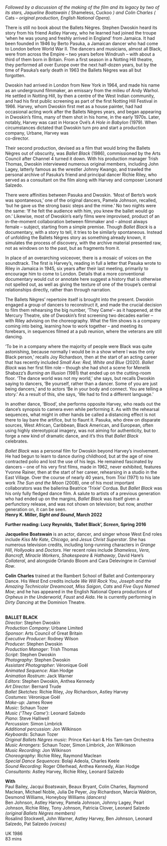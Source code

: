 

_Followed by a discussion of the making of the film and its legacy by two of its stars, Jaqueline Boatswain (_ Shameless, Cuckoo _) and Colin Charles (_ Cats _– original production, English National Opera)._

There is still no book about the Ballets Nègres. Stephen Dwoskin heard its story from his friend Astley Harvey, who he learned had joined the troupe ‘when he was young and freshly arrived in England’ from Jamaica. It had been founded in 1946 by Berto Pasuka, a Jamaican dancer who had come to London before World War II. The dancers and musicians, almost all Black, were from across the Empire – two years before Windrush – with about a third of them born in Britain. From a first season in a Notting Hill theatre, they performed all over Europe over the next half-dozen years, but by the time of Pasuka’s early death in 1963 the Ballets Nègres was all but forgotten.

Dwoskin had arrived in London from New York in 1964, and made his name as an underground filmmaker, an emissary from the milieu of Andy Warhol. He settled in Notting Hill, by then a centre of the West Indian community, and had his first public screening as part of the first Notting Hill Festival in 1966. Harvey, whom Dwoskin first met as a house painter, had had occasional acting work after the Ballets Nègres years, and began appearing in Dwoskin’s films, many of them shot in his home, in the early 1970s. Later, notably, Harvey was cast in Horace Ové’s _A Hole in Babylon_ (1979). When circumstances dictated that Dwoskin turn pro and start a production company, Urbane, Harvey was  
co-director.

Their second production, devised as a film that would bring the Ballets Nègres out of obscurity, was _Ballet Black_ (1986), commissioned by the Arts Council after Channel 4 turned it down. With his production manager Trish Thomas, Dwoskin interviewed numerous original members, including John Lagey, latterly famous as the wrestler Johnny Kwango, and trawled the personal archive of Pasuka’s friend and principal dancer Richie Riley, who served as a consultant on the film along with Harvey and composer Leonard Salzedo.

There were affinities between Pasuka and Dwoskin. ‘Most of Berto’s work was spontaneous,’ one of the original dancers, Pamela Johnson, recalled, ‘but he gave us the strong basic steps and the mime.’ No two nights were the same: ‘If he felt the audience with him, you knew the ballet would go on.’ Likewise, most of Dwoskin’s early films were improvised, product of an in-the-moment collaboration between filmmaker and – almost always female – subject, starting from a simple premise. Though _Ballet Black_ is a documentary, with a story to tell, it tries to be similarly spontaneous. Instead of unfolding the Ballets Nègres story as something already known, it simulates the process of discovery, with the archive material presented raw, not as windows on to the past, but as fragments from it.

In place of an overarching voiceover, there is a mosaic of voices on the soundtrack. The first is Harvey’s, reading in full a letter that Pasuka wrote to Riley in Jamaica in 1945, six years after their last meeting, primarily to encourage him to come to London. Details that a more conventional documentary would cut or annotate here suggest a history that is otherwise not spelled out, as well as giving the texture of one of the troupe’s central relationships directly, rather than through narration.

The Ballets Nègres’ repertoire itself is brought into the present. Dwoskin engaged a group of dancers to reconstruct it, and made the crucial decision to film them rehearsing the big number, ‘They Came’– as it happened, at the Mercury Theatre, site of Dwoskin’s first screening two decades earlier – with Riley advising on the choreography. What the film shows is a company coming into being, learning how to work together – and meeting its forebears, in sequences filmed at a pub reunion, where the veterans are still dancing.

‘To be in a company where the majority of people were Black was quite astonishing, because normally I would be in a show where I was the only Black person,’ recalls Joy Richardson, then at the start of an acting career that has recently included _Small Axe: Red, White and Blue_ (2020). _Ballet Black_ was her first film role – though she had shot a scene for Menelik Shabazz’s _Burning an Illusion_ (1981) that ended up on the cutting-room floor. ‘The dance world was not my world,’ she says, but recalls Dwoskin saying to dancers, ‘Be yourself, rather than a dancer. Some of you are just being dancers,’ and to actors ‘Be in your body and connect. You are telling a story.’ As a result of this, she says, ‘We had to find a different language.’

In another dance, ‘Blood’, she performs opposite Harvey, who reads out the dance’s synopsis to camera even while performing it. As with the rehearsal sequences, what might in other hands be called a distancing effect is not there to lay bare the artifice, but to flaunt it. Pasuka, who drew on disparate sources, West African, Caribbean, Black American, and European, often using highly stereotypical imagery, was not aiming for authenticity, but to forge a new kind of dramatic dance, and it’s this that _Ballet Black_ celebrates.

_Ballet Black_ was a personal film for Dwoskin beyond Harvey’s involvement.  
He had begun to learn to dance during childhood, but at the age of nine contracted polio and lost the use of his legs. He remained fascinated by dancers – one of his very first films, made in 1962, never exhibited, features Yvonne Rainer, then at the start of her career, rehearsing in a studio in the East Village. Over the course of nearly 40 years, from _Trixi_ (1971) to his late work _The Sun and the Moon_ (2008), one of his most important collaborators was the ballerina Beatrice ‘Trixie’ Cordua. But _Ballet Black_ was his only fully fledged dance film. A salute to artists of a previous generation who had ended up on the margins, _Ballet Black_ was itself given a perfunctory release, and was not shown on television; but now, another generation on, it can be seen.  
**Henry K. Miller, _Sight and Sound_, March 2022**

**Further reading: Lucy Reynolds, ‘Ballet Black’, _Screen_, Spring 2016**

**Jacqueline Boatswain** is an actor, dancer, and singer whose West End roles include _Kiss Me Kate_, _Chicago_, and _Jesus Christ Superstar_. She has numerous television credits, including long-running characters in _Grange_ _Hill_, _Hollyoaks_ and _Doctors_. Her recent roles include _Shameless_, _Vera_, _Bancroft_, _Miracle_ _Workers_, _Shakespeare & Hathaway_, David Hare’s _Collateral_, and alongside Orlando Bloom and Cara Delevingne in _Carnival_ _Row_.

**Colin**  **Charles** trained at the Rambert School of Ballet and Contemporary Dance. His West End credits include _We Will Rock You_, _Joseph and the Amazing Technicolor Dreamcoat_, _Miss_ _Saigon_, _Cats_ and _Five Guys Named Moe_; and he has appeared in the English National Opera productions of _Orpheus in the Underworld_, _Faust_ and _Aida_. He is currently performing in _Dirty_ _Dancing_ at the Dominion Theatre.
<br><br>

**BALLET BLACK**  
_Director_: Stephen Dwoskin  
_Production Company_: Urbane Limited  
_Sponsor_: Arts Council of Great Britain  
_Executive Producer_: Rodney Wilson  
_Producer_: Stephen Dwoskin  
_Production Manager_: Trish Thomas  
_Script_: Stephen Dwoskin  
_Photography_: Stephen Dwoskin  
_Assistant Photographer_: Véronique Goël  
_Animated Sequence_: Alan Hodge  
_Animation Rostrum_: Jack Warner  
_Editors_: Stephen Dwoskin, Anthea Kennedy  
_Art Director_: Bernard Trude  
_Ballet Sketches_: Richie Riley, Joy Richardson, Astley Harvey  
_Costumes_: Véronique Goël  
_Make-up_: James Rowe  
_Music_: Schaun Tozer  
_Music (‘They Came’)_: Leonard Salzedo  
_Piano_: Steve Halliwell  
_Percussion_: Simon Limbrick  
_Additional percussion_: Jon Wilkinson  
_Keyboards_: Schaun Tozer  
_Original Ballets Nègres music_:  Prince Kari-kari & His Tam-tam Orchestra  
_Music Arrangers_: Schaun Tozer, Simon Limbrick, Jon Wilkinson  
_Music Recording_: Jon Wilkinson  
_Choreography_: Richie Riley, Raymond Maclean  
_Special Dance Sequences_: Bolaji Adeola,  Charles Keele  
_Sound Recording_: Roger Ollerhead,  Anthea Kennedy, Alan Hodge  
_Consultants_: Astley Harvey, Richie Riley,  Leonard Salzedo

**With**  
Paul Bailey, Jacqui Boatswain, Beaux Bryant, Colin Charles, Raymond Maclean, Michael Noble, Julia De Peyer, Joy Richardson, Marcia Waldron, Desmond Williams, Honeyboy Williams _(dancers)_  
Ben Johnson, Astley Harvey, Pamela Johnson, Johnny Lagey, Pearl Johnson, Richie Riley, Tony Johnson, Patricia Clover, Leonard Salzedo _(original Ballets Nègres members)_  
Rosalind Stockwell, John Warner, Astley Harvey, Ben Johnson, Leonard Salzedo, Pat Salzedo _(voices)_

UK 1986  
83 mins
<br><br>
<!--stackedit_data:
eyJoaXN0b3J5IjpbLTc3Nzc4MzUwMV19
-->